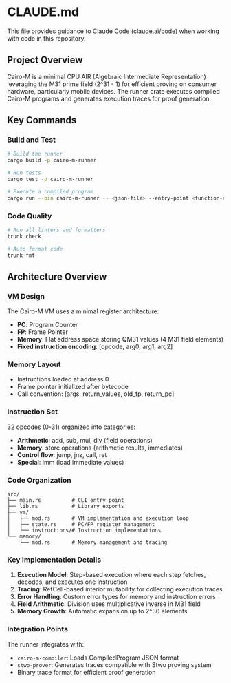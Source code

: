 # CLAUDE.md

This file provides guidance to Claude Code (claude.ai/code) when working with
code in this repository.

## Project Overview

Cairo-M is a minimal CPU AIR (Algebraic Intermediate Representation) leveraging
the M31 prime field (2^31 - 1) for efficient proving on consumer hardware,
particularly mobile devices. The runner crate executes compiled Cairo-M programs
and generates execution traces for proof generation.

## Key Commands

### Build and Test

```bash
# Build the runner
cargo build -p cairo-m-runner

# Run tests
cargo test -p cairo-m-runner

# Execute a compiled program
cargo run --bin cairo-m-runner -- <json-file> --entry-point <function-name>
```

### Code Quality

```bash
# Run all linters and formatters
trunk check

# Auto-format code
trunk fmt
```

## Architecture Overview

### VM Design

The Cairo-M VM uses a minimal register architecture:

- **PC**: Program Counter
- **FP**: Frame Pointer
- **Memory**: Flat address space storing QM31 values (4 M31 field elements)
- **Fixed instruction encoding**: [opcode, arg0, arg1, arg2]

### Memory Layout

- Instructions loaded at address 0
- Frame pointer initialized after bytecode
- Call convention: [args, return_values, old_fp, return_pc]

### Instruction Set

32 opcodes (0-31) organized into categories:

- **Arithmetic**: add, sub, mul, div (field operations)
- **Memory**: store operations (arithmetic results, immediates)
- **Control flow**: jump, jnz, call, ret
- **Special**: imm (load immediate values)

### Code Organization

```text
src/
├── main.rs          # CLI entry point
├── lib.rs           # Library exports
├── vm/
│   ├── mod.rs       # VM implementation and execution loop
│   ├── state.rs     # PC/FP register management
│   └── instructions/# Instruction implementations
└── memory/
    └── mod.rs       # Memory management and tracing
```

### Key Implementation Details

1. **Execution Model**: Step-based execution where each step fetches, decodes,
   and executes one instruction
2. **Tracing**: RefCell-based interior mutability for collecting execution
   traces
3. **Error Handling**: Custom error types for memory and instruction errors
4. **Field Arithmetic**: Division uses multiplicative inverse in M31 field
5. **Memory Growth**: Automatic expansion up to 2^30 elements

### Integration Points

The runner integrates with:

- `cairo-m-compiler`: Loads CompiledProgram JSON format
- `stwo-prover`: Generates traces compatible with Stwo proving system
- Binary trace format for efficient proof generation
